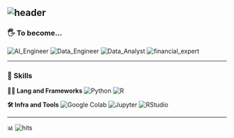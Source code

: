 ![header](https://capsule-render.vercel.app/api?type=waving&color=auto&height=360&text=JUNGYUN+SEO&fontSize=70&fontAlign=50&fontAlignY=50&desc=Wellcome&descSize=20&descAlign=50&descAlignY=60)
---

### 🖐 To become...
![AI_Engineer](https://img.shields.io/badge/Ai_engineer-000000.svg?&style=for-the-badge) ![Data_Engineer](https://img.shields.io/badge/Data_engineer-000000.svg?&style=for-the-badge) ![Data_Analyst](https://img.shields.io/badge/Data_analyst-000000.svg?&style=for-the-badge) ![financial_expert](https://img.shields.io/badge/Financial_expert-000000.svg?&style=for-the-badge) 

---

### 🦾 Skills
**🧑‍💻 Lang and Frameworks**
![Python](https://img.shields.io/badge/python-3776AB.svg?&style=for-the-badge&logo=python&logoColor=white) ![R](https://img.shields.io/badge/r-276DC3.svg?&style=for-the-badge&logo=r&logoColor=white) 

**🛠️ Infra and Tools**
![Google Colab](https://img.shields.io/badge/googlecolab-F9AB00.svg?&style=for-the-badge&logo=googlecolab&logoColor=white) ![Jupyter](https://img.shields.io/badge/jupyter-F37626.svg?&style=for-the-badge&logo=jupyter&logoColor=white) ![RStudio](https://img.shields.io/badge/rstudio-75AADB.svg?&style=for-the-badge&logo=rstudio&logoColor=white) 

---



📊 ![hits](https://hits.seeyoufarm.com/api/count/incr/badge.svg?url=https%3A%2F%2Fgithub.com%2Fjungyun22&edge_flat=false&title=hits)


<!--
**jungyun22/jungyun22** is a ✨ _special_ ✨ repository because its `README.md` (this file) appears on your GitHub profile.

Here are some ideas to get you started:

- 🔭 I’m currently working on ...
- 🌱 I’m currently learning ...
- 👯 I’m looking to collaborate on ...
- 🤔 I’m looking for help with ...
- 💬 Ask me about ...
- 📫 How to reach me: ...
- 😄 Pronouns: ...
- ⚡ Fun fact: ...
-->
